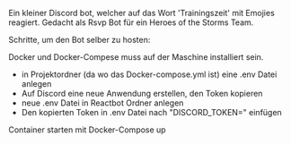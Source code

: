 Ein kleiner Discord bot, welcher auf das Wort 'Trainingszeit' mit Emojies reagiert.
Gedacht als Rsvp Bot für ein Heroes of the Storms Team.

Schritte, um den Bot selber zu hosten:

Docker und Docker-Compese muss auf der Maschine installiert sein.

- in Projektordner (da wo das Docker-compose.yml ist) eine .env Datei anlegen
- Auf Discord eine neue Anwendung erstellen, den Token kopieren
- neue .env Datei in Reactbot Ordner anlegen
- Den kopierten Token in .env Datei nach "DISCORD_TOKEN=" einfügen

Container starten mit Docker-Compose up